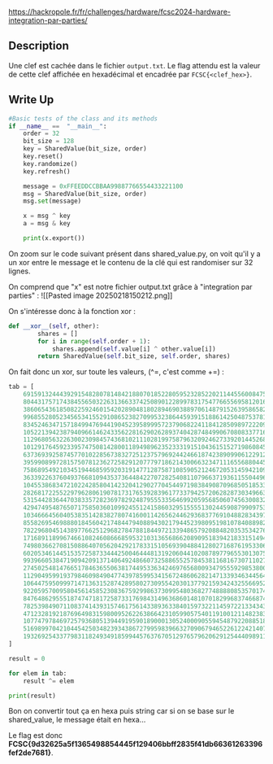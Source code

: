 
https://hackropole.fr/fr/challenges/hardware/fcsc2024-hardware-integration-par-parties/

## Description

Une clef est cachée dans le fichier `output.txt`. Le flag attendu est la valeur de cette clef affichée en hexadécimal et encadrée par `FCSC{<clef_hex>}`.
## Write Up

```python
#Basic tests of the class and its methods
if __name__ ==  "__main__":
    order = 32
    bit_size = 128
    key = SharedValue(bit_size, order)
    key.reset()
    key.randomize()
    key.refresh()

    message = 0xFFEEDDCCBBAA99887766554433221100
    msg = SharedValue(bit_size, order)
    msg.set(message)

    x = msg ^ key
    a = msg & key

    print(x.export())
```

On zoom sur le code suivant présent dans shared_value.py, on voit qu'il y a un xor entre le message et le contenu de la clé qui est randomiser sur 32 lignes.

On comprend que "x" est notre fichier output.txt grâce à "integration par parties" :
![[Pasted image 20250218150212.png]]

On s'intéresse donc à la fonction xor :
```python
def __xor__(self, other):
        shares = []
        for i in range(self.order + 1):
            shares.append(self.value[i] ^ other.value[i])
        return SharedValue(self.bit_size, self.order, shares)
```

On fait donc un xor, sur toute les valeurs, (^=, c'est comme +=) :
```python
tab = [
    69159132444392915482807814842188070185228059523285220211445560084750673388279,
    80443175717438455650322631366337425089012289978317547766556958120167590159519,
    38606543618508225924601542028904818028946903889706148791526395865828619767226,
    99685528052345653415529108652382709953238644593915188614250487537818424614372,
    83452463471571849947694419045239589995723790682241184128509897222097094779104,
    105221394238794096614624335622816290262893740428748499067080833771602414005320,
    112968056322630023098457436810211102819975879632092462733920144526879164598058,
    101291764592339574750814280011894989623523331915104361515271986084554894689299,
    63736939258745770102285673832725123757969244246618742389099061229123326923072,
    39599089972815750781236272582912077797186214300663234711165568804452267159326,
    75868954921034519446859592031914771287587108590521246720531459421094006715093,
    36339226376049376681094353736448422707282540811079663719361155044964526266981,
    104553868347210224285804142320412902770454497198384908709685051853374520455717,
    28268172255229796280619078173176539283961773379425720628287303496637390129778,
    53154428364470383357282369782924879555335646992059568506074563008329482173811,
    42947495487650717585036010992455124158603295155551302445908799097534672081048,
    103466645604053835142838278074160011426562446293683776910488283439799830483663,
    85582695469888018456042174844794088943021794452398095198107840889823612987302,
    7822968045143897766251296827847881844972133948657920884820353534276695775418,
    17168911899674661082460866685953210313656866208909518394218331514940307293869,
    74980366270815088640705620429217833151056939048841280271687619533067438790808,
    60205346144515357258733444250046444813192060441020878977965530130757214197794,
    99396605384719094209137140649248660732588655257845381168167307110275356633376,
    27450254814766517846365506381744953363424697656800934795559298538006862164032,
    112904959919379846098490477439785995341567248606282147133934634456485392926560,
    106447595099971471363152874289580273095542030137792159342432556695210461126043,
    92205957009580456145852308367592998637309954803682774888808535701747856969770,
    84764862955518747471817258733176984314963686014810701829968374668740140838049,
    78253984907110837414393157461756143389363384015973221145972213343435388928142,
    47123281921876964983159800952622638664231059905754011910012114823837793543495,
    107747978469725793680513944919590189000130524000905594548792208851827795109307,
    51698997042104454250348239343867279959839663270906794652261224214076612612917,
    1932692543377983118249349185994457637670512976579620629125444098911022574567
]

result = 0

for elem in tab:
    result ^= elem

print(result)
```

Bon on convertir tout ça en hexa puis string car si on se base sur le shared_value, le message était en hexa...

Le flag est donc **FCSC{9d32625a5f1365498854445f129406bbff2835f41db66361263396fef2de7681}**.